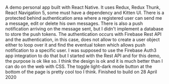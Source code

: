 A demo personal app built with React Native. It uses Redux, Redux Thunk, React Navigation 5, some must have a dependency and Kitten UI.
There is a protected behind authentication area where a registered user can send me a message, edit or delete his own messages.
There is also a push notification arriving on the message sent, but I didn't implement a database to store the push tokens.
The authentication occurs with Firebase Rest API and the authentication, in this case, does not allow to create a user object either to loop over it and find the eventual token which allows push notification to a specific user.
I was supposed to use the Firebase Auth3 app integration to do that but I started with the Rest API and for this demo, the purpose is ok like so.
I think the design is ok and it is much better than I can do on the web with CSS.
The toggle light-dark mode button at the bottom of the page is pretty cool too I think.
Finished to build on 28 April 2020

